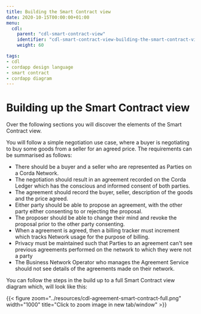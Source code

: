 ```yaml
---
title: Building the Smart Contract view
date: 2020-10-15T00:00:00+01:00
menu:
  cdl:
    parent: "cdl-smart-contract-view"
    identifier: "cdl-smart-contract-view-building-the-smart-contract-view"
    weight: 60

tags:
- cdl
- cordapp design language
- smart contract
- cordapp diagram
---
```


# Building up the Smart Contract view

Over the following sections you will discover the elements of the Smart Contract view.

You will follow a simple negotiation use case, where a buyer is negotiating to buy some goods from a seller for an agreed price. The requirements can be summarised as follows:

* There should be a buyer and a seller who are represented as Parties on a Corda Network.
* The negotiation should result in an agreement recorded on the Corda Ledger which has the conscious and informed consent of both parties.
* The agreement should record the buyer, seller, description of the goods and the price agreed.
* Either party should be able to propose an agreement, with the other party either consenting to or rejecting the proposal.
* The proposer should be able to change their mind and revoke the proposal prior to the other party consenting.
* When a agreement is agreed, then a billing tracker must increment which tracks Network usage for the purpose of billing.
* Privacy must be maintained such that Parties to an agreement can't see previous agreements performed on the network to which they were not a party
* The Business Network Operator who manages the Agreement Service should not see details of the agreements made on their network.

You can follow the steps in the build up to a full Smart Contract view diagram which, will look like this:

{{< figure zoom="../resources/cdl-agreement-smart-contract-full.png" width="1000" title="Click to zoom image in new tab/window" >}}
